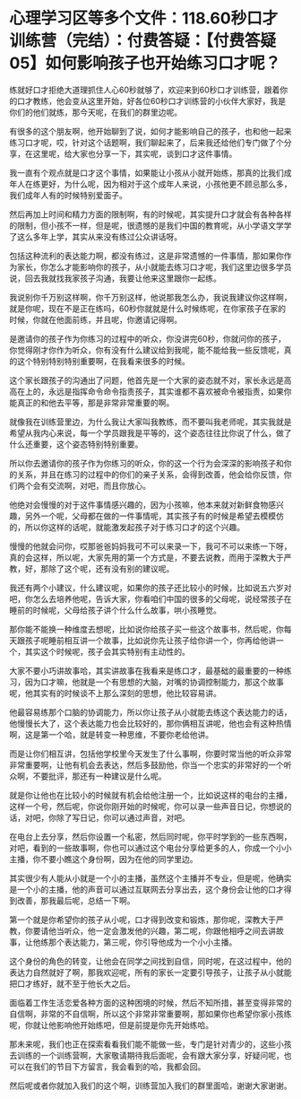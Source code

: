 # 心理学习区等多个文件：118.60秒口才训练营（完结）：付费答疑：【付费答疑05】如何影响孩子也开始练习口才呢？

练就好口才拒绝大道理抓住人心60秒就够了，欢迎来到60秒口才训练营，跟着你的口才教练，他会变从这里开始，好各位60秒口才训练营的小伙伴大家好，我是你们的他们就练，那今天呢，在我们的群里边呢。

有很多的这个朋友啊，他开始聊到了说，如何才能影响自己的孩子，也和他一起来练习口才呢，哎，针对这个话题啊，我们聊起来了，后来我还给他们专门做了个分享，在这里呢，给大家也分享一下，其实呢，谈到口才这件事情。

我一直有个观点就是口才这个事情，如果能让小孩从小就开始练，那真的比我们成年人在练更好，为什么呢，因为相对于这个成年人来说，小孩他更不顾忌那么多，我们成年人有的时候特别爱面子。

然后再加上时间和精力方面的限制啊，有的时候呢，其实提升口才就会有各种各样的限制，但小孩不一样，但是呢，很遗憾的是我们中国的教育呢，从小学语文学学了这么多年上学，其实从来没有练过公众讲话呀。

包括这种流利的表达能力啊，都没有练过，这是非常遗憾的一件事情，那如果你作为家长，你怎么才能影响你的孩子，从小就能去练习口才呢，我们这里边很多学员说，回去我就找我家孩子沟通，我要让他来这里跟你一起练。

我说别你千万别这样啊，你千万别这样，他说那我怎么办，我说我建议你这样啊，就是你呢，现在不是正在练吗，60秒你就就是什么时候练呢，在你家孩子在家的时候，你就在他面前练，并且呢，你邀请记得啊。

是邀请你的孩子作为你练习的过程中的听众，你没讲完60秒，你就问你的孩子，你觉得刚才你作为听众，你有没有什么建议给到我呢，能不能给我一些反馈呢，真的这个特别特别特别重要啊，在我看来很多的时候。

这个家长跟孩子的沟通出了问题，他首先是一个大家的姿态就不对，家长永远是高高在上的，永远是指挥命令命令指责孩子，其实谁都不喜欢被命令被指责，如果你能真正的和他去平等，那是非常非常重要的啊。

就像我在训练营里边，为什么我让大家叫我教练，而不要叫我老师呢，其实我就是希望从我内心来说，每一个学员跟我是平等的，这个姿态往往比你说了什么，做了什么还重要，这个姿态特别特别重要。

所以你去邀请你的孩子作为你练习的听众，你的这一个行为会深深的影响孩子和你的关系，并且在练习的过程中的你们的亲子关系，会得到改善，他会给你反馈，你们两个会有交流啊，对吧，而且你放心。

他绝对会慢慢的对于这件事情感兴趣的，因为小孩嘛，他本来就对新鲜食物感兴趣，另外一个呢，父母都在做的一件事情呢，其实孩子有的时候是希望去模模仿的，所以你这样的话呢，就能激发起孩子对于练习口才的这个兴趣。

慢慢的他就会问你，哎那爸爸妈妈我可不可以来录一下，我可不可以来练一下呀，真的会这样，所以呢，大家先用的第一个方式是，不要去说教，而用于深教大于严教，好，那除了这个呢，还有没有别的建议呢。

我还有两个小建议，什么建议呢，如果你的孩子还比较小的时候，比如说五六岁对吧，你怎么去培养他呢，告诉大家，你看咱们中国的很多的父母呢，说经常孩子在睡前的时候呢，父母给孩子讲个什么什么故事，哄小孩睡觉。

那你能不能换一种维度去想呢，比如说你给孩子买一些这个故事书，然后呢，你每天跟孩子呢睡前相互讲一个故事，比如说你先让孩子给你讲一个，你再给他讲一个，其实这个时候呢，孩子会其实特别有主动性的。

大家不要小巧讲故事哈，其实讲故事在我看来是练口才，最基础的最重要的一种练习，因为口才嘛，他就是一个有思想的大脑，对嘴的协调控制能力，那这个故事呢，他其实有的时候谈不上那么深刻的思想，他比较容易讲。

他最容易练那个口脑的协调能力，所以你让孩子从小就能去练这个表达能力的话，他慢慢长大了，这个表达能力也会比较好的，那你俩相互讲呢，他也会有这种热情啊，这是第一个哈，就是转变一种思维，不要你老给他讲。

而是让你们相互讲，包括他学校里今天发生了什么事啊，你要时常当他的听众非常非常重要啊，让他有机会去表达，然后多鼓励他，你当一个忠实的非常好的一个听众啊，不要批评，那还有一种建议是什么呢。

就是你让他也在比较小的时候就有机会给他注册一个，比如说这样的电台的主播，这样一个号，然后呢，你说你刚开始的时候呢，你可以录一些声音日记，你想说的话，对吧，你除了写日记，你可以通过声音，对吧。

在电台上去分享，然后你设置一个私密，然后同时呢，你平时学到的一些东西啊，对吧，看到的一些故事啊，你也可以通过这个电台分享给更多的人，你成一个小小主播，你不要小瞧这个身份啊，因为在他的同学里边。

其实很少有人能从小就是一个小的主播，虽然这个主播并不专业，但是呢，他确实是一个小的主播，他的声音可以通过互联网去分享出去，这个身份会让他的口才得到改善，那我最后呢，总结一下啊。

第一个就是你希望你的孩子从小呢，口才得到改变和锻炼，那你呢，深教大于严教，你要请他当听众，他一定会激发他的兴趣，第二呢，你跟他相呼之间去讲故事，让他练那个表达能力，第三呢，你引导他成为一个小小主播。

这个身份的角色的转变，让他会在同学之间找到自信，同时呢，在这过程中，他的表达力自然就好了啊，那我欢迎呢，所有的家长一定要引导孩子，让孩子从小就能把口才练好，就不至于他长大之后。

面临着工作生活恋爱各种方面的这种困境的时候，然后不知所措，甚至变得非常的自信啊，非常的不自信啊，所以这个非常非常重要啊，那如果你也希望你家小孩练呢，你就让他影响他开始练吧，但是前提是你先开始练哈。

那未来呢，我们也正在探索看看我们能不能做一些，专门是针对青少的，这些小孩去训练的一个训练营啊，大家敬请期待我后面呢，会有跟大家分享，好疑问呢，也可以在我们的节目下方留言，我会看到的哈，我都会回。

然后呢或者你就加入我们的这个啊，训练营加入我们的群里面哈，谢谢大家谢谢。